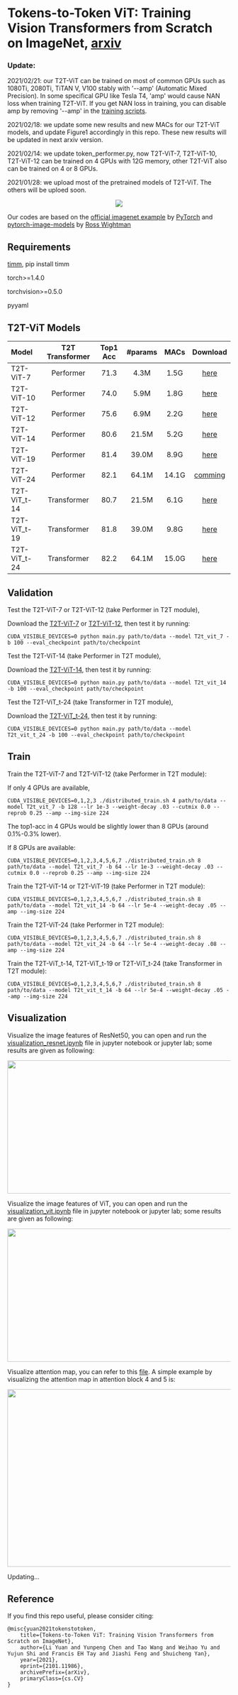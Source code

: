 # Tokens-to-Token ViT: Training Vision Transformers from Scratch on ImageNet, [arxiv](https://arxiv.org/abs/2101.11986)

### Update:

2021/02/21: our T2T-ViT can be trained on most of common GPUs such as 1080Ti, 2080Ti, TiTAN V, V100 stably with '--amp' (Automatic Mixed Precision). In some specifical GPU like Tesla T4, 'amp' would cause NAN loss when training T2T-ViT. If you get NAN loss in training, you can disable amp by removing '--amp' in the [training scripts](https://github.com/yitu-opensource/T2T-ViT#train).

2021/02/18: we update some new results and new MACs for our T2T-ViT models, and update Figure1 accordingly in this repo. These new results will be updated in next arxiv version.

2021/02/14: we update token_performer.py, now T2T-ViT-7, T2T-ViT-10, T2T-ViT-12 can be trained on 4 GPUs with 12G memory, other T2T-ViT also can be trained on 4 or 8 GPUs.

2021/01/28: we upload most of the pretrained models of T2T-ViT. The others will be uploed soon.

<p align="center">
<img src="https://github.com/yitu-opensource/T2T-ViT/blob/main/images/f1.png">
</p>

Our codes are based on the [official imagenet example](https://github.com/pytorch/examples/tree/master/imagenet) by [PyTorch](https://pytorch.org/) and [pytorch-image-models](https://github.com/rwightman/pytorch-image-models) by [Ross Wightman](https://github.com/rwightman)


## Requirements

[timm](https://github.com/rwightman/pytorch-image-models), pip install timm

torch>=1.4.0

torchvision>=0.5.0

pyyaml


## T2T-ViT Models


| Model    | T2T Transformer | Top1 Acc | #params | MACs |  Download|
| :---     |   :---:         |  :---:   |  :---:  | :---: |  :---:   | 
| T2T-ViT-7    |  Performer  |   71.3   |  4.3M   | 1.5G  | [here](https://drive.google.com/file/d/1gTvmvUhdjTNJpgEKJ-iqEhChdKWCFU3M/view?usp=sharing)| 
| T2T-ViT-10   |  Performer  |   74.0   |  5.9M   | 1.8G  | [here](https://drive.google.com/file/d/1s_cTYsUcPWhhdDXxn4CvpA-G7u-OpGgX/view?usp=sharing)| 
| T2T-ViT-12   |  Performer  |   75.6   |  6.9M   | 2.2G  | [here](https://drive.google.com/file/d/1uldU_G3oawOF8hWuZEGRuL1lxjbU58Ly/view?usp=sharing)  |
| T2T-ViT-14   |  Performer  |   80.6   |  21.5M  | 5.2G  | [here](https://drive.google.com/file/d/1zTXtcGwIS_AmPqhUDACYDITDmnNP2yLI/view?usp=sharing)| 
| T2T-ViT-19   |  Performer  |   81.4   |  39.0M  | 8.9G  | [here](https://drive.google.com/file/d/1uXOXQ44wNvHOpQxL39jkpcexJv5wH6DG/view?usp=sharing)| 
| T2T-ViT-24   |  Performer  |   82.1   |  64.1M  | 14.1G  | [comming]()| 
| T2T-ViT_t-14 | Transformer |   80.7   |  21.5M  | 6.1G | [here](https://drive.google.com/file/d/1GG_hOMwC_ceDt_FqlESQ8QhCHATLfIJC/view?usp=sharing)  | 
| T2T-ViT_t-19 | Transformer |   81.8   |  39.0M  | 9.8G  | [here](https://drive.google.com/file/d/1GdTwGuvZKiZTs4euAmEvRwT_czDOKKqJ/view?usp=sharing) | 
| T2T-ViT_t-24 | Transformer |   82.2   |  64.1M  | 15.0G| [here](https://drive.google.com/file/d/1Edw9jFasXFl5LVrRvJ44vMuQXOlvbDJP/view?usp=sharing) | 



## Validation

Test the T2T-ViT-7 or T2T-ViT-12 (take Performer in T2T module),

Download the [T2T-ViT-7](https://drive.google.com/file/d/1gTvmvUhdjTNJpgEKJ-iqEhChdKWCFU3M/view?usp=sharing) or [T2T-ViT-12](https://drive.google.com/file/d/1uldU_G3oawOF8hWuZEGRuL1lxjbU58Ly/view?usp=sharing), then test it by running:

```
CUDA_VISIBLE_DEVICES=0 python main.py path/to/data --model T2t_vit_7 -b 100 --eval_checkpoint path/to/checkpoint
```

Test the T2T-ViT-14 (take Performer in T2T module),

Download the [T2T-ViT-14](https://drive.google.com/file/d/1zTXtcGwIS_AmPqhUDACYDITDmnNP2yLI/view?usp=sharing), then test it by running:

```
CUDA_VISIBLE_DEVICES=0 python main.py path/to/data --model T2t_vit_14 -b 100 --eval_checkpoint path/to/checkpoint
```

Test the T2T-ViT_t-24 (take Transformer in T2T module),

Download the [T2T-ViT_t-24](https://drive.google.com/file/d/1Edw9jFasXFl5LVrRvJ44vMuQXOlvbDJP/view?usp=sharing), then test it by running:

```
CUDA_VISIBLE_DEVICES=0 python main.py path/to/data --model T2t_vit_t_24 -b 100 --eval_checkpoint path/to/checkpoint
```

## Train

Train the T2T-ViT-7 and T2T-ViT-12 (take Performer in T2T module):

If only 4 GPUs are available,

```
CUDA_VISIBLE_DEVICES=0,1,2,3 ./distributed_train.sh 4 path/to/data --model T2t_vit_7 -b 128 --lr 1e-3 --weight-decay .03 --cutmix 0.0 --reprob 0.25 --amp --img-size 224
```

The top1-acc in 4 GPUs would be slightly lower than 8 GPUs (around 0.1%-0.3% lower).

If 8 GPUs are available: 
```
CUDA_VISIBLE_DEVICES=0,1,2,3,4,5,6,7 ./distributed_train.sh 8 path/to/data --model T2t_vit_7 -b 64 --lr 1e-3 --weight-decay .03 --cutmix 0.0 --reprob 0.25 --amp --img-size 224
```


Train the T2T-ViT-14 or T2T-ViT-19 (take Performer in T2T module):

```
CUDA_VISIBLE_DEVICES=0,1,2,3,4,5,6,7 ./distributed_train.sh 8 path/to/data --model T2t_vit_14 -b 64 --lr 5e-4 --weight-decay .05 --amp --img-size 224
```

Train the T2T-ViT-24 (take Performer in T2T module):

```
CUDA_VISIBLE_DEVICES=0,1,2,3,4,5,6,7 ./distributed_train.sh 8 path/to/data --model T2t_vit_24 -b 64 --lr 5e-4 --weight-decay .08 --amp --img-size 224
```


Train the T2T-ViT_t-14, T2T-ViT_t-19 or T2T-ViT_t-24 (take Transformer in T2T module):
```
CUDA_VISIBLE_DEVICES=0,1,2,3,4,5,6,7 ./distributed_train.sh 8 path/to/data --model T2t_vit_t_14 -b 64 --lr 5e-4 --weight-decay .05 --amp --img-size 224
```



## Visualization

Visualize the image features of ResNet50, you can open and run the [visualization_resnet.ipynb](https://github.com/yitu-opensource/T2T-ViT/blob/main/visualization_resnet.ipynb) file in jupyter notebook or jupyter lab; some results are given as following:

<p align="center">
<img src="https://github.com/yitu-opensource/T2T-ViT/blob/main/images/resnet_conv1.png" width="600" height="300"/>
</p>

Visualize the image features of ViT, you can open and run the [visualization_vit.ipynb](https://github.com/yitu-opensource/T2T-ViT/blob/main/visualization_vit.ipynb) file in jupyter notebook or jupyter lab; some results are given as following:

<p align="center">
<img src="https://github.com/yitu-opensource/T2T-ViT/blob/main/images/vit_block1.png" width="600" height="300"/>
</p>

Visualize attention map, you can refer to this [file](https://github.com/jeonsworld/ViT-pytorch/blob/main/visualize_attention_map.ipynb). A simple example by visualizing the attention map in attention block 4 and 5 is:


<p align="center">
<img src="https://github.com/yitu-opensource/T2T-ViT/blob/main/images/attention_visualization.png" width="600" height="400"/>
</p>



Updating...

## Reference
If you find this repo useful, please consider citing:
```
@misc{yuan2021tokenstotoken,
    title={Tokens-to-Token ViT: Training Vision Transformers from Scratch on ImageNet},
    author={Li Yuan and Yunpeng Chen and Tao Wang and Weihao Yu and Yujun Shi and Francis EH Tay and Jiashi Feng and Shuicheng Yan},
    year={2021},
    eprint={2101.11986},
    archivePrefix={arXiv},
    primaryClass={cs.CV}
}
```
